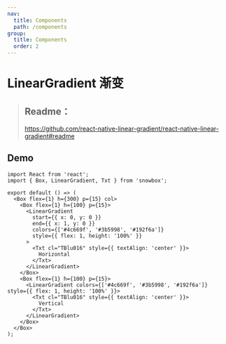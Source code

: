 ```yaml
---
nav:
  title: Components
  path: /components
group:
  title: Components
  order: 2
---
```


# LinearGradient 渐变

> ## Readme：
>
> https://github.com/react-native-linear-gradient/react-native-linear-gradient#readme

## Demo

```tsx
import React from 'react';
import { Box, LinearGradient, Txt } from 'snowbox';

export default () => (
  <Box flex={1} h={300} p={15} col>
    <Box flex={1} h={100} p={15}>
      <LinearGradient
        start={{ x: 0, y: 0 }}
        end={{ x: 1, y: 0 }}
        colors={['#4c669f', '#3b5998', '#192f6a']}
        style={{ flex: 1, height: '100%' }}
      >
        <Txt cl="TBlu016" style={{ textAlign: 'center' }}>
          Horizontal
        </Txt>
      </LinearGradient>
    </Box>
    <Box flex={1} h={100} p={15}>
      <LinearGradient colors={['#4c669f', '#3b5998', '#192f6a']} style={{ flex: 1, height: '100%' }}>
        <Txt cl="TBlu016" style={{ textAlign: 'center' }}>
          Vertical
        </Txt>
      </LinearGradient>
    </Box>
  </Box>
);
```
